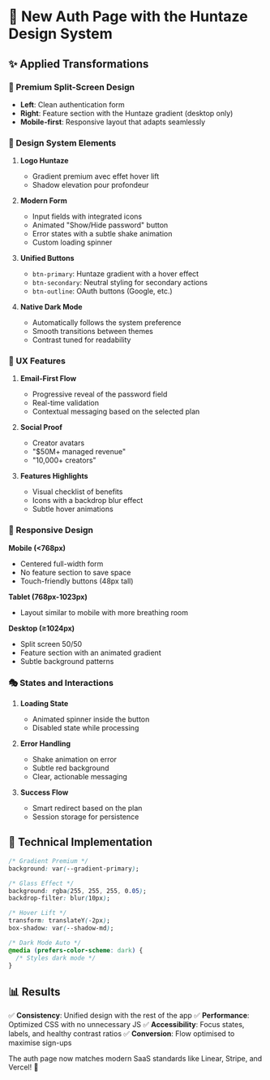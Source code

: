 # 🎨 New Auth Page with the Huntaze Design System

## ✨ Applied Transformations

### 🎯 Premium Split-Screen Design
- **Left**: Clean authentication form
- **Right**: Feature section with the Huntaze gradient (desktop only)
- **Mobile-first**: Responsive layout that adapts seamlessly

### 🎨 Design System Elements

1. **Logo Huntaze**
   - Gradient premium avec effet hover lift
   - Shadow elevation pour profondeur

2. **Modern Form**
   - Input fields with integrated icons
   - Animated "Show/Hide password" button
   - Error states with a subtle shake animation
   - Custom loading spinner

3. **Unified Buttons**
   - `btn-primary`: Huntaze gradient with a hover effect
   - `btn-secondary`: Neutral styling for secondary actions
   - `btn-outline`: OAuth buttons (Google, etc.)

4. **Native Dark Mode**
   - Automatically follows the system preference
   - Smooth transitions between themes
   - Contrast tuned for readability

### 🚀 UX Features

1. **Email-First Flow**
   - Progressive reveal of the password field
   - Real-time validation
   - Contextual messaging based on the selected plan

2. **Social Proof**
   - Creator avatars
   - "$50M+ managed revenue"
   - "10,000+ creators"

3. **Features Highlights**
   - Visual checklist of benefits
   - Icons with a backdrop blur effect
   - Subtle hover animations

### 📱 Responsive Design

**Mobile (<768px)**
- Centered full-width form
- No feature section to save space
- Touch-friendly buttons (48px tall)

**Tablet (768px-1023px)**
- Layout similar to mobile with more breathing room

**Desktop (≥1024px)**
- Split screen 50/50
- Feature section with an animated gradient
- Subtle background patterns

### 🎭 States and Interactions

1. **Loading State**
   - Animated spinner inside the button
   - Disabled state while processing

2. **Error Handling**
   - Shake animation on error
   - Subtle red background
   - Clear, actionable messaging

3. **Success Flow**
   - Smart redirect based on the plan
   - Session storage for persistence

## 🔧 Technical Implementation

```css
/* Gradient Premium */
background: var(--gradient-primary);

/* Glass Effect */
background: rgba(255, 255, 255, 0.05);
backdrop-filter: blur(10px);

/* Hover Lift */
transform: translateY(-2px);
box-shadow: var(--shadow-md);

/* Dark Mode Auto */
@media (prefers-color-scheme: dark) {
  /* Styles dark mode */
}
```

## 📊 Results

✅ **Consistency**: Unified design with the rest of the app
✅ **Performance**: Optimized CSS with no unnecessary JS
✅ **Accessibility**: Focus states, labels, and healthy contrast ratios
✅ **Conversion**: Flow optimised to maximise sign-ups

The auth page now matches modern SaaS standards like Linear, Stripe, and Vercel! 🚀
